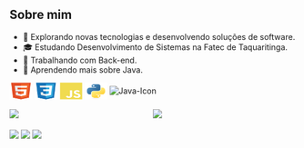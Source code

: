 
## Sobre mim
- 🤔 Explorando novas tecnologias e desenvolvendo soluções de software.
- 🎓 Estudando Desenvolvimento de Sistemas na Fatec de Taquaritinga.
- 💼 Trabalhando com Back-end.
- 🌱 Aprendendo mais sobre Java.

<div style="display: inline_block">
  <img align="center" alt="HTML-Icon" height="30" width="40" src="https://raw.githubusercontent.com/devicons/devicon/master/icons/html5/html5-original.svg">
  <img align="center" alt="CSS-Icon" height="30" width="40" src="https://raw.githubusercontent.com/devicons/devicon/master/icons/css3/css3-original.svg">
  <img align="center" alt="Js-Icon" height="30" width="40" src="https://raw.githubusercontent.com/devicons/devicon/master/icons/javascript/javascript-plain.svg">
  <img align="center" alt="Pytohn-Icon" height="30" width="40" src="https://raw.githubusercontent.com/devicons/devicon/master/icons/python/python-original.svg">
  <img align="center" alt="Java-Icon" height="30" width="40" src="https://github.com/vitormapeli/vitormapeli/assets/105941606/820d071c-51b7-4ddf-a216-cd7eedb36745">
</div>

<br>

<div style="display: flex; justify-content: space-between;">
  <div style="flex: 1;">
    <img src="https://github-readme-stats.vercel.app/api?username=vitormapeli&theme=midnight-purple&show_icons=true&hide_border=true&count_private=true" style="max-width: 100%;">
  </div>
  <div style="flex: 1;">
    <img src="https://github-readme-streak-stats.herokuapp.com/?user=vitormapeli&theme=midnight-purple&hide_border=true" style="max-width: 100%;">
  </div>
</div>

<br>

<div> 
  <a href="https://www.instagram.com/vitor_mapeli/" target="_blank"><img src="https://img.shields.io/badge/-Instagram-%23E4405F?style=for-the-badge&logo=instagram&logoColor=white" target="_blank"></a>
  <a href = "mailto:vitormapeli@gmail.com"><img src="https://img.shields.io/badge/-Gmail-%23333?style=for-the-badge&logo=gmail&logoColor=white" target="_blank"></a>
  <a href="https://www.linkedin.com/in/vitor-mapeli-263b3527a/" target="_blank"><img src="https://img.shields.io/badge/-LinkedIn-%230077B5?style=for-the-badge&logo=linkedin&logoColor=white" target="_blank"></a> 
</div>

